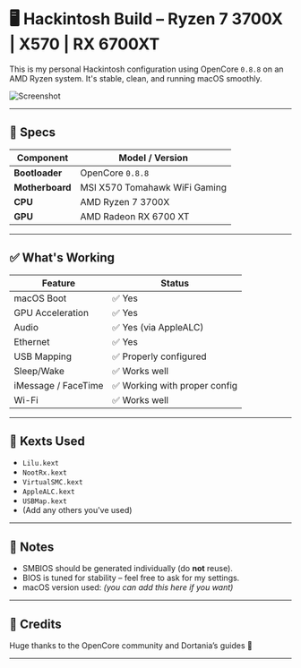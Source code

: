 # 🖥️ Hackintosh Build – Ryzen 7 3700X | X570 | RX 6700XT

This is my personal Hackintosh configuration using OpenCore `0.8.8` on an AMD Ryzen system. It's stable, clean, and running macOS smoothly.

![Screenshot](https://github.com/SheikhFoysaldiu/Zen-7-3700x-x570-mb-6700xt/blob/main/Screenshoots/Screenshot%202025-04-11%20at%2012.42.22%E2%80%AFPM.png?raw=true)

---

## 🧰 Specs

| Component     | Model / Version                       |
|---------------|----------------------------------------|
| **Bootloader**| OpenCore `0.8.8`                       |
| **Motherboard** | MSI X570 Tomahawk WiFi Gaming       |
| **CPU**       | AMD Ryzen 7 3700X                      |
| **GPU**       | AMD Radeon RX 6700 XT                 |

---

## ✅ What's Working

| Feature            | Status        |
|--------------------|---------------|
| macOS Boot         | ✅ Yes         |
| GPU Acceleration   | ✅ Yes         |
| Audio              | ✅ Yes (via AppleALC) |
| Ethernet           | ✅ Yes         |
| USB Mapping        | ✅ Properly configured |
| Sleep/Wake         | ✅ Works well  |
| iMessage / FaceTime| ✅ Working with proper config |
| Wi-Fi              | ✅ Works well |

---

## 🧩 Kexts Used

- `Lilu.kext`
- `NootRx.kext`
- `VirtualSMC.kext`
- `AppleALC.kext`
- `USBMap.kext`
- (Add any others you've used)

---

## 📝 Notes

- SMBIOS should be generated individually (do **not** reuse).
- BIOS is tuned for stability – feel free to ask for my settings.
- macOS version used: *(you can add this here if you want)*

---

## 🙌 Credits

Huge thanks to the OpenCore community and Dortania’s guides 🙏

---

